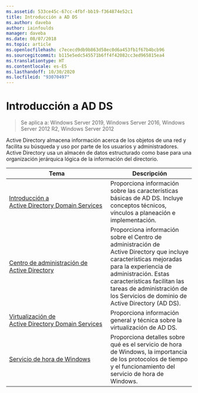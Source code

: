 ```yaml
---
ms.assetid: 533ce45c-67cc-4fbf-bb19-f364874e52c1
title: Introducción a AD DS
ms.author: daveba
author: iainfoulds
manager: daveba
ms.date: 08/07/2018
ms.topic: article
ms.openlocfilehash: c7ececd9db9b863d58ec0d6a453fb1f67b4bcb96
ms.sourcegitcommit: b115e5edc545571b6ff4f42082cc3ed965815ea4
ms.translationtype: HT
ms.contentlocale: es-ES
ms.lasthandoff: 10/30/2020
ms.locfileid: "93070497"
---
```

# <a name="ad-ds-getting-started"></a>Introducción a AD DS

>Se aplica a: Windows Server 2019, Windows Server 2016, Windows Server 2012 R2, Windows Server 2012

Active Directory almacena información acerca de los objetos de una red y facilita su búsqueda y uso por parte de los usuarios y administradores. Active Directory usa un almacén de datos estructurado como base para una organización jerárquica lógica de la información del directorio.

| Tema | Descripción |
| --------- | --------- |
| [Introducción a Active Directory Domain Services](../ad-ds/get-started/virtual-dc/Active-Directory-Domain-Services-Overview.md) | Proporciona información sobre las características básicas de AD DS. Incluye conceptos técnicos, vínculos a planeación e implementación.|
| [Centro de administración de Active Directory](../ad-ds/get-started/adac/Active-Directory-Administrative-Center.md) | Proporciona información sobre el Centro de administración de Active Directory que incluye características mejoradas para la experiencia de administración. Estas características facilitan las tareas de administración de los Servicios de dominio de Active Directory (AD DS).|
| [Virtualización de Active Directory Domain Services](../ad-ds/get-started/virtual-dc/Active-Directory-Domain-Services-Virtualization.md) | Proporciona información general y técnica sobre la virtualización de AD DS.|
| [Servicio de hora de Windows](../../networking/windows-time-service/Windows-Time-Service.md) | Proporciona detalles sobre qué es el servicio de hora de Windows, la importancia de los protocolos de tiempo y el funcionamiento del servicio de hora de Windows.|
